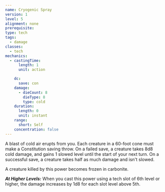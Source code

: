 ```yaml
---
name: Cryogenic Spray
version: 1
level: 5
alignment: none
prerequisite: 
type: tech
tags:
  - damage
classes:
  - tech
mechanics:
  - castingTime:
      length: 1
      unit: action

    dc:
      save: con
    damage:
      - dieCount: 8
        dieType: 8
        type: cold
    duration:
      length: 0
      unit: instant
    range:
      short: Self
    concentration: false
---
```

A blast of cold air erupts from you. Each creature in a 60-foot cone must make a Constitution saving throw. On a failed save, a creature takes 8d8 cold damage, and gains 1 slowed level until the start of your next turn. On a successful save, a creature takes half as much damage and isn't slowed.

A creature killed by this power becomes frozen in carbonite.

***__At Higher Levels__:*** When you cast this power using a tech slot of 6th level or higher, the damage increases by 1d8 for each slot level above 5th.
    